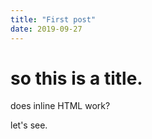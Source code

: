 ```yaml
---
title: "First post"
date: 2019-09-27
---
```

# so this is a title.

does inline HTML work?




<script src="../../../p5.min.js"></script>
<div id="sketch-holder">
  <script>
function windowResized() {
  var canvasDiv = document.getElementById('sketch-holder');
  let width = canvasDiv.offsetWidth; 
  canvas.size(width, width*9/16);
}
    
function setup() {
  var canvasDiv = document.getElementById('sketch-holder');
  var width = canvasDiv.offsetWidth;
  var canvas = createCanvas(width, width*9/16);
  canvas.parent('sketch-holder');
}

var t = 0;
var num_balls = 50;
function draw() {
  background(220);
  for (let i = 0; i < 50; i++){
    circle(i*width/50, height/2 + sin(t*(i+50)) * height/4, 20);
  }
  t += 0.001;
}

  </script>
</div>

let's see.

